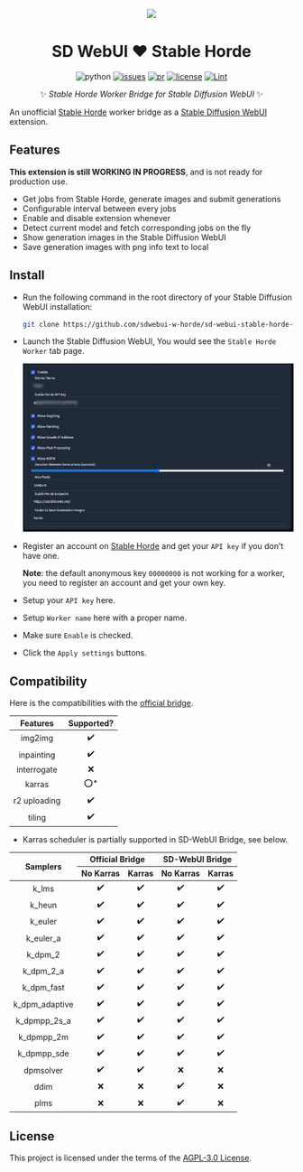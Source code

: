 <p align="center">
  <img src="./logo.png" width="256px"></img>
</p>

<div align="center">

# SD WebUI ❤️ Stable Horde

![python](https://img.shields.io/badge/python-3.10-blue)
[![issues](https://img.shields.io/github/issues/sdwebui-w-horde/sd-webui-stable-horde-worker)](https://github.com/sdwebui-w-horde/sd-webui-stable-horde-worker/issues)
[![pr](https://img.shields.io/github/issues-pr/sdwebui-w-horde/sd-webui-stable-horde-worker)](https://github.com/sdwebui-w-horde/sd-webui-stable-horde-worker/pulls)
[![license](https://img.shields.io/github/license/sdwebui-w-horde/sd-webui-stable-horde-worker)](LICENSE)
[![Lint](https://github.com/sdwebui-w-horde/sd-webui-stable-horde-worker/actions/workflows/lint.yml/badge.svg)](https://github.com/sdwebui-w-horde/sd-webui-stable-horde-worker/actions/workflows/lint.yml)

✨ *Stable Horde Worker Bridge for Stable Diffusion WebUI* ✨

</div>

An unofficial [Stable Horde](https://stablehorde.net/) worker bridge as a [Stable Diffusion WebUI](https://github.com/AUTOMATIC1111/stable-diffusion-webui) extension.

## Features

**This extension is still WORKING IN PROGRESS**, and is not ready for production use.

- Get jobs from Stable Horde, generate images and submit generations
- Configurable interval between every jobs
- Enable and disable extension whenever
- Detect current model and fetch corresponding jobs on the fly
- Show generation images in the Stable Diffusion WebUI
- Save generation images with png info text to local

## Install

- Run the following command in the root directory of your Stable Diffusion WebUI installation:

  ```bash
  git clone https://github.com/sdwebui-w-horde/sd-webui-stable-horde-worker.git extensions/stable-horde-worker
  ```

- Launch the Stable Diffusion WebUI, You would see the `Stable Horde Worker` tab page.

  ![settings](./screenshots/settings.png)

- Register an account on [Stable Horde](https://stablehorde.net/) and get your `API key` if you don't have one.

  **Note**: the default anonymous key `00000000` is not working for a worker, you need to register an account and get your own key.

- Setup your `API key` here.
- Setup `Worker name` here with a proper name.
- Make sure `Enable` is checked.
- Click the `Apply settings` buttons.

## Compatibility

Here is the compatibilities with the [official bridge](https://github.com/db0/AI-Horde-Worker).

|Features|Supported?|
|:-:|:-:|
|img2img|✔️|
|inpainting|✔️|
|interrogate|❌|
|karras|⭕*|
|r2 uploading|✔️|
|tiling|✔️|

* Karras scheduler is partially supported in SD-WebUI Bridge, see below.

<table>
  <thead>
    <tr>
      <th rowspan="2">Samplers</th>
      <th colspan="2">Official Bridge</th>
      <th colspan="2">SD-WebUI Bridge</th>
    </tr>
    <tr>
      <th>No Karras</th>
      <th>Karras</th>
      <th>No Karras</th>
      <th>Karras</th>
    </tr>
  </thead>
  <tbody>
    <tr>
      <td align="center">k_lms</td>
      <td align="center">✔️</td>
      <td align="center">✔️</td>
      <td align="center">✔️</td>
      <td align="center">✔️</td>
    </tr>
    <tr>
      <td align="center">k_heun</td>
      <td align="center">✔️</td>
      <td align="center">✔️</td>
      <td align="center">✔️</td>
      <td align="center">✔️</td>
    </tr>
    <tr>
      <td align="center">k_euler</td>
      <td align="center">✔️</td>
      <td align="center">✔️</td>
      <td align="center">✔️</td>
      <td align="center">✔️</td>
    </tr>
    <tr>
      <td align="center">k_euler_a</td>
      <td align="center">✔️</td>
      <td align="center">✔️</td>
      <td align="center">✔️</td>
      <td align="center">✔️</td>
    </tr>
    <tr>
      <td align="center">k_dpm_2</td>
      <td align="center">✔️</td>
      <td align="center">✔️</td>
      <td align="center">✔️</td>
      <td align="center">✔️</td>
    </tr>
    <tr>
      <td align="center">k_dpm_2_a</td>
      <td align="center">✔️</td>
      <td align="center">✔️</td>
      <td align="center">✔️</td>
      <td align="center">✔️</td>
    </tr>
    <tr>
      <td align="center">k_dpm_fast</td>
      <td align="center">✔️</td>
      <td align="center">✔️</td>
      <td align="center">✔️</td>
      <td align="center">✔️</td>
    </tr>
    <tr>
      <td align="center">k_dpm_adaptive</td>
      <td align="center">✔️</td>
      <td align="center">✔️</td>
      <td align="center">✔️</td>
      <td align="center">✔️</td>
    </tr>
    <tr>
      <td align="center">k_dpmpp_2s_a</td>
      <td align="center">✔️</td>
      <td align="center">✔️</td>
      <td align="center">✔️</td>
      <td align="center">✔️</td>
    </tr>
    <tr>
      <td align="center">k_dpmpp_2m</td>
      <td align="center">✔️</td>
      <td align="center">✔️</td>
      <td align="center">✔️</td>
      <td align="center">✔️</td>
    </tr>
    <tr>
      <td align="center">k_dpmpp_sde</td>
      <td align="center">✔️</td>
      <td align="center">✔️</td>
      <td align="center">✔️</td>
      <td align="center">✔️</td>
    </tr>
    <tr>
      <td align="center">dpmsolver</td>
      <td align="center">✔️</td>
      <td align="center">✔️</td>
      <td align="center">❌</td>
      <td align="center">❌</td>
    </tr>
    <tr>
      <td align="center">ddim</td>
      <td align="center">❌</td>
      <td align="center">❌</td>
      <td align="center">✔️</td>
      <td align="center">❌</td>
    </tr>
    <tr>
      <td align="center">plms</td>
      <td align="center">❌</td>
      <td align="center">❌</td>
      <td align="center">✔️</td>
      <td align="center">❌</td>
    </tr>
  </tbody>
</table>

## License

This project is licensed under the terms of the [AGPL-3.0 License](LICENSE).
